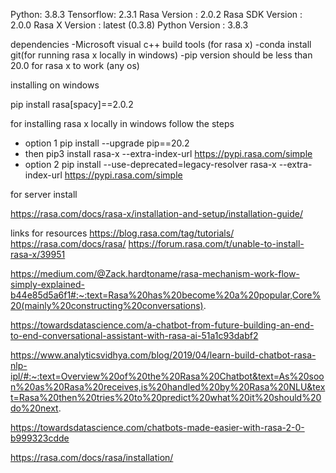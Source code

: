 Python: 3.8.3
Tensorflow: 2.3.1
Rasa Version     : 2.0.2
Rasa SDK Version : 2.0.0
Rasa X Version   : latest (0.3.8)
Python Version   : 3.8.3


dependencies
 -Microsoft visual c++ build tools (for rasa x)
 -conda install git(for running rasa x locally in windows)
 -pip version should be less than 20.0 for rasa x to work (any os)
 
 
 installing on windows

pip install rasa[spacy]==2.0.2

for installing rasa x locally in windows follow the steps
  - option 1 pip install --upgrade pip==20.2
  - then pip3 install rasa-x --extra-index-url https://pypi.rasa.com/simple
  - option 2 pip install --use-deprecated=legacy-resolver rasa-x --extra-index-url https://pypi.rasa.com/simple

 
 
for server install 
 
 https://rasa.com/docs/rasa-x/installation-and-setup/installation-guide/
 
 
 
 
 
 
 
 
 
 
 links for resources
 https://blog.rasa.com/tag/tutorials/
 https://rasa.com/docs/rasa/
 https://forum.rasa.com/t/unable-to-install-rasa-x/39951
 
 
 https://medium.com/@Zack.hardtoname/rasa-mechanism-work-flow-simply-explained-b44e85d5a6f1#:~:text=Rasa%20has%20become%20a%20popular,Core%20(mainly%20constructing%20conversations).
 
 
 https://towardsdatascience.com/a-chatbot-from-future-building-an-end-to-end-conversational-assistant-with-rasa-ai-51a1c93dabf2
 
 https://www.analyticsvidhya.com/blog/2019/04/learn-build-chatbot-rasa-nlp-ipl/#:~:text=Overview%20of%20the%20Rasa%20Chatbot&text=As%20soon%20as%20Rasa%20receives,is%20handled%20by%20Rasa%20NLU&text=Rasa%20then%20tries%20to%20predict%20what%20it%20should%20do%20next.
 
 
 https://towardsdatascience.com/chatbots-made-easier-with-rasa-2-0-b999323cdde
 
 https://rasa.com/docs/rasa/installation/
